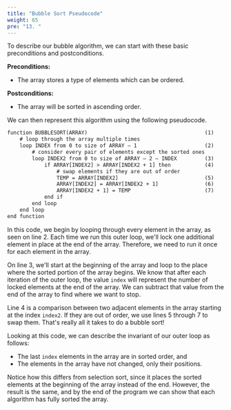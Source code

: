 ```yaml
---
title: "Bubble Sort Pseudocode"
weight: 65
pre: "13. "
---
```

To describe our bubble algorithm, we can start with these basic preconditions and postconditions.

**Preconditions:**

* The array stores a type of elements which can be ordered.  

**Postconditions:**

* The array will be sorted in ascending order.

We can then represent this algorithm using the following pseudocode.

```tex
function BUBBLESORT(ARRAY)							            (1)
    # loop through the array multiple times
    loop INDEX from 0 to size of ARRAY – 1					    (2)
        # consider every pair of elements except the sorted ones
        loop INDEX2 from 0 to size of ARRAY – 2 – INDEX			(3)
            if ARRAY[INDEX2] > ARRAY[INDEX2 + 1] then			(4)
                # swap elements if they are out of order
                TEMP = ARRAY[INDEX2]						    (5)
                ARRAY[INDEX2] = ARRAY[INDEX2 + 1]				(6)
                ARRAY[INDEX2 + 1] = TEMP					    (7)
            end if
        end loop
    end loop
end function
```

In this code, we begin by looping through every element in the array, as seen on line 2. Each time we run this outer loop, we'll lock one additional element in place at the end of the array. Therefore, we need to run it once for each element in the array. 

On line 3, we'll start at the beginning of the array and loop to the place where the sorted portion of the array begins. We know that after each iteration of the outer loop, the value `index` will represent the number of locked elements at the end of the array. We can subtract that value from the end of the array to find where we want to stop. 

Line 4 is a comparison between two adjacent elements in the array starting at the index `index2`. If they are out of order, we use lines 5 through 7 to swap them. That's really all it takes to do a bubble sort!

Looking at this code, we can describe the invariant of our outer loop as follows:

* The last `index` elements in the array are in sorted order, and
* The elements in the array have not changed, only their positions.

Notice how this differs from selection sort, since it places the sorted elements at the beginning of the array instead of the end. However, the result is the same, and by the end of the program we can show that each algorithm has fully sorted the array. 
